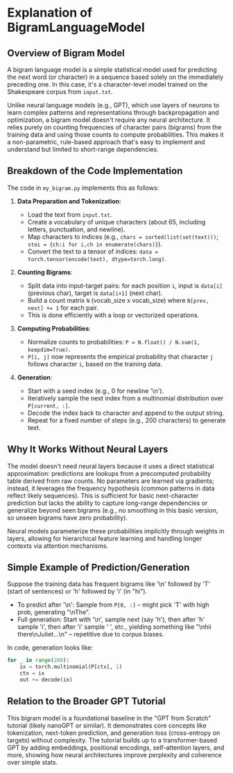 # Explanation of BigramLanguageModel

## Overview of Bigram Model
A bigram language model is a simple statistical model used for predicting the next word (or character) in a sequence based solely on the immediately preceding one. In this case, it's a character-level model trained on the Shakespeare corpus from `input.txt`.

Unlike neural language models (e.g., GPT), which use layers of neurons to learn complex patterns and representations through backpropagation and optimization, a bigram model doesn't require any neural architecture. It relies purely on counting frequencies of character pairs (bigrams) from the training data and using those counts to compute probabilities. This makes it a non-parametric, rule-based approach that's easy to implement and understand but limited to short-range dependencies.

## Breakdown of the Code Implementation
The code in `my_bigram.py` implements this as follows:

1. **Data Preparation and Tokenization**:
   - Load the text from `input.txt`.
   - Create a vocabulary of unique characters (about 65, including letters, punctuation, and newline).
   - Map characters to indices (e.g., `chars = sorted(list(set(text)))`; `stoi = {ch:i for i,ch in enumerate(chars)}`).
   - Convert the text to a tensor of indices: `data = torch.tensor(encode(text), dtype=torch.long)`.

2. **Counting Bigrams**:
   - Split data into input-target pairs: for each position `i`, input is `data[i]` (previous char), target is `data[i+1]` (next char).
   - Build a count matrix `N` (vocab_size x vocab_size) where `N[prev, next] += 1` for each pair.
   - This is done efficiently with a loop or vectorized operations.

3. **Computing Probabilities**:
   - Normalize counts to probabilities: `P = N.float() / N.sum(1, keepdim=True)`.
   - `P[i, j]` now represents the empirical probability that character `j` follows character `i`, based on the training data.

4. **Generation**:
   - Start with a seed index (e.g., 0 for newline '\n').
   - Iteratively sample the next index from a multinomial distribution over `P[current, :]`.
   - Decode the index back to character and append to the output string.
   - Repeat for a fixed number of steps (e.g., 200 characters) to generate text.

## Why It Works Without Neural Layers
The model doesn't need neural layers because it uses a direct statistical approximation: predictions are lookups from a precomputed probability table derived from raw counts. No parameters are learned via gradients; instead, it leverages the frequency hypothesis (common patterns in data reflect likely sequences). This is sufficient for basic next-character prediction but lacks the ability to capture long-range dependencies or generalize beyond seen bigrams (e.g., no smoothing in this basic version, so unseen bigrams have zero probability).

Neural models parameterize these probabilities implicitly through weights in layers, allowing for hierarchical feature learning and handling longer contexts via attention mechanisms.

## Simple Example of Prediction/Generation
Suppose the training data has frequent bigrams like '\n' followed by 'T' (start of sentences) or 'h' followed by 'i' (in "hi").

- To predict after '\n': Sample from `P[0, :]` – might pick 'T' with high prob, generating "\nThe".
- Full generation: Start with '\n', sample next (say 'h'), then after 'h' sample 'i', then after 'i' sample ' ', etc., yielding something like "\nhii there\nJuliet...\n" – repetitive due to corpus biases.

In code, generation looks like:
```python
for _ in range(200):
    ix = torch.multinomial(P[ctx], 1)
    ctx = ix
    out += decode(ix)
```

## Relation to the Broader GPT Tutorial
This bigram model is a foundational baseline in the "GPT from Scratch" tutorial (likely nanoGPT or similar). It demonstrates core concepts like tokenization, next-token prediction, and generation loss (cross-entropy on targets) without complexity. The tutorial builds up to a transformer-based GPT by adding embeddings, positional encodings, self-attention layers, and more, showing how neural architectures improve perplexity and coherence over simple stats.